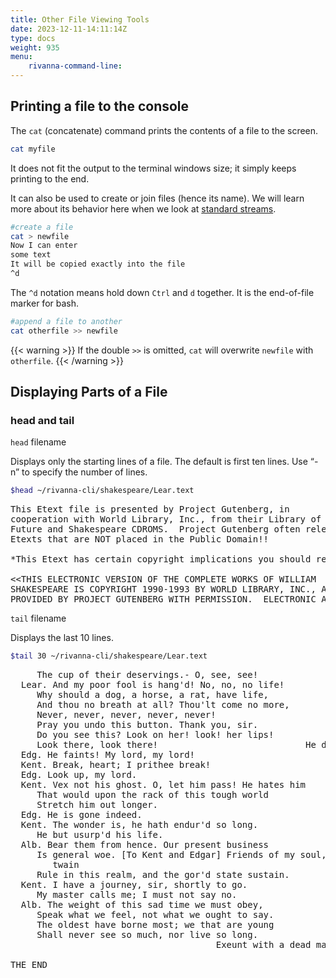 ```yaml
---
title: Other File Viewing Tools
date: 2023-12-11-14:11:14Z
type: docs 
weight: 935
menu: 
    rivanna-command-line:
---
```


## Printing a file to the console

The `cat` (concatenate) command prints the contents of a file to the screen.
```bash
cat myfile
```
It does not fit the output to the terminal windows size; it simply keeps printing to the end.

It can also be used to create or join files (hence its name). We will learn more about its behavior here when we look at [standard streams](/notes/rivanna-command-line/standard_streams).

```bash
#create a file
cat > newfile
Now I can enter
some text
It will be copied exactly into the file
^d
```
The `^d` notation means hold down `Ctrl` and `d` together. It is the end-of-file marker for bash.

```bash
#append a file to another
cat otherfile >> newfile
```
{{< warning >}}
If the double `>>` is omitted, `cat` will overwrite `newfile` with `otherfile`.
{{< /warning >}}

## Displaying Parts of a File

### head and tail

`head` filename

Displays only the starting lines of a file. The default is first ten lines. Use “-n” to specify the number of lines.
```bash
$head ~/rivanna-cli/shakespeare/Lear.text
```
<pre>
This Etext file is presented by Project Gutenberg, in
cooperation with World Library, Inc., from their Library of the
Future and Shakespeare CDROMS.  Project Gutenberg often releases
Etexts that are NOT placed in the Public Domain!!

*This Etext has certain copyright implications you should read!*

&lt&ltTHIS ELECTRONIC VERSION OF THE COMPLETE WORKS OF WILLIAM
SHAKESPEARE IS COPYRIGHT 1990-1993 BY WORLD LIBRARY, INC., AND IS
PROVIDED BY PROJECT GUTENBERG WITH PERMISSION.  ELECTRONIC AND
</pre>

`tail` filename

Displays the last 10 lines.
```bash
$tail 30 ~/rivanna-cli/shakespeare/Lear.text
```
<pre>
     The cup of their deservings.- O, see, see!
  Lear. And my poor fool is hang'd! No, no, no life!
     Why should a dog, a horse, a rat, have life,
     And thou no breath at all? Thou'lt come no more,
     Never, never, never, never, never!
     Pray you undo this button. Thank you, sir.
     Do you see this? Look on her! look! her lips!
     Look there, look there!                            He dies.
  Edg. He faints! My lord, my lord!
  Kent. Break, heart; I prithee break!
  Edg. Look up, my lord.
  Kent. Vex not his ghost. O, let him pass! He hates him
     That would upon the rack of this tough world
     Stretch him out longer.
  Edg. He is gone indeed.
  Kent. The wonder is, he hath endur'd so long.
     He but usurp'd his life.
  Alb. Bear them from hence. Our present business
     Is general woe. [To Kent and Edgar] Friends of my soul, you
        twain
     Rule in this realm, and the gor'd state sustain.
  Kent. I have a journey, sir, shortly to go.
     My master calls me; I must not say no.
  Alb. The weight of this sad time we must obey,
     Speak what we feel, not what we ought to say.
     The oldest have borne most; we that are young
     Shall never see so much, nor live so long.
                                       Exeunt with a dead march.

THE END
</pre>
